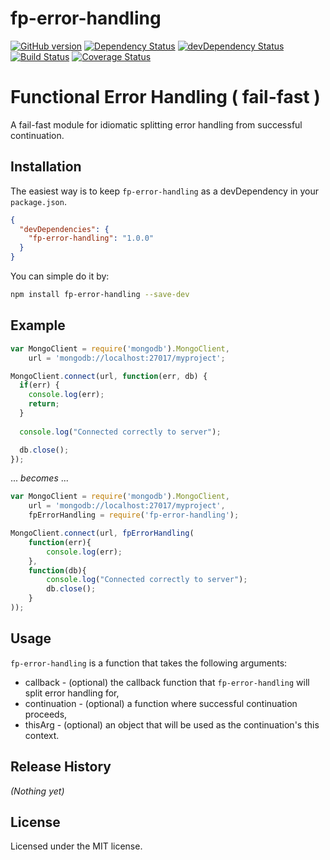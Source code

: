 # fp-error-handling

[![GitHub version][fp-error-handling-fury-image]][fp-error-handling-fury-url]
[![Dependency Status][fp-error-handling-dependencies-image]][fp-error-handling-dependencies-url]
[![devDependency Status][fp-error-handling-devdependencies-image]][fp-error-handling-devdependencies-url]
[![Build Status][fp-error-handling-travis-image]][fp-error-handling-travis-url]
[![Coverage Status][fp-error-handling-coverage-image]][fp-error-handling-coverage-url]

# Functional Error Handling ( fail-fast )

A fail-fast module for idiomatic splitting error handling from successful continuation.

## Installation

The easiest way is to keep `fp-error-handling` as a devDependency in your `package.json`.
```json
{
  "devDependencies": {
    "fp-error-handling": "1.0.0"
  }
}
```

You can simple do it by:
```bash
npm install fp-error-handling --save-dev
```

## Example
```javascript
var MongoClient = require('mongodb').MongoClient,
    url = 'mongodb://localhost:27017/myproject';

MongoClient.connect(url, function(err, db) {
  if(err) {
    console.log(err);
    return;
  }
  
  console.log("Connected correctly to server");

  db.close();
});

```

... _becomes_ ...


```javascript
var MongoClient = require('mongodb').MongoClient,
    url = 'mongodb://localhost:27017/myproject',
    fpErrorHandling = require('fp-error-handling');

MongoClient.connect(url, fpErrorHandling(
    function(err){
        console.log(err);
    },
    function(db){
        console.log("Connected correctly to server");
        db.close();
    }
));
```


## Usage
`fp-error-handling` is a function that takes the following arguments:

* callback - (optional) the callback function that `fp-error-handling` will split error handling for,
* continuation - (optional) a function where successful continuation proceeds,
* thisArg - (optional) an object that will be used as the continuation's this context.


## Release History

_(Nothing yet)_


## License

Licensed under the MIT license.


[fp-error-handling-fury-image]: https://badge.fury.io/gh/PizzaBoIt%2Ffp-error-handling.svg
[fp-error-handling-fury-url]: http://badge.fury.io/gh/PizzaBoIt%2Ffp-error-handling
[fp-error-handling-dependencies-image]: https://david-dm.org/PizzaBoIt/fp-error-handling.svg
[fp-error-handling-dependencies-url]: https://david-dm.org/PizzaBoIt/fp-error-handling
[fp-error-handling-devdependencies-image]: https://david-dm.org/PizzaBoIt/fp-error-handling/dev-status.svg
[fp-error-handling-devdependencies-url]: https://david-dm.org/PizzaBoIt/fp-error-handling#info=devDependencies
[fp-error-handling-peerdependencies-image]: https://david-dm.org/PizzaBoIt/fp-error-handling/peer-status.svg
[fp-error-handling-peerdependencies-url]: https://david-dm.org/PizzaBoIt/fp-error-handling#info=peerDependencies
[fp-error-handling-travis-image]: https://travis-ci.org/PizzaBoIt/fp-error-handling.svg?branch=master
[fp-error-handling-travis-url]: https://travis-ci.org/PizzaBoIt/fp-error-handling
[fp-error-handling-coverage-image]: https://coveralls.io/repos/PizzaBoIt/fp-error-handling/badge.svg?branch=master&service=github
[fp-error-handling-coverage-url]: https://coveralls.io/github/PizzaBoIt/fp-error-handling?branch=master
